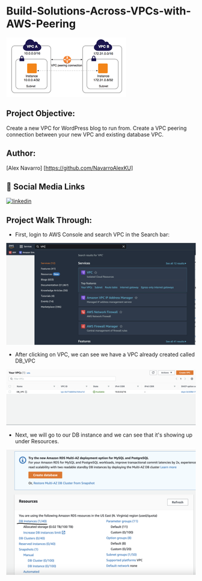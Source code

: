 # Build-Solutions-Across-VPCs-with-AWS-Peering

![ScreenShot](https://github.com/NavarroAlexKU/Build-Solutions-Across-VPCs-with-AWS-Peering/blob/main/VPC%20Peering.png)

## Project Objective:
Create a new VPC for WordPress blog to run from. Create a VPC peering connection between your new VPC and existing database VPC.

## Author:
[Alex Navarro]
[https://github.com/NavarroAlexKU]

## 🔗 Social Media Links
[![linkedin](https://img.shields.io/badge/linkedin-0A66C2?style=for-the-badge&logo=linkedin&logoColor=white)](https://www.linkedin.com/in/alexnavarro2/)

## Project Walk Through:

* First, login to AWS Console and search VPC in the Search bar:

![ScreenShot](https://github.com/NavarroAlexKU/Build-Solutions-Across-VPCs-with-AWS-Peering/blob/main/Screenshot%202022-11-22%20at%2010.07.21%20AM.png)

* After clicking on VPC, we can see we have a VPC already created called DB_VPC

![ScreenShot](https://github.com/NavarroAlexKU/Build-Solutions-Across-VPCs-with-AWS-Peering/blob/main/Screenshot%202022-11-22%20at%2010.10.05%20AM.png)

* Next, we will go to our DB instance and we can see that it's showing up under Resources.

![ScreenShot](https://github.com/NavarroAlexKU/Build-Solutions-Across-VPCs-with-AWS-Peering/blob/main/Screenshot%202022-11-22%20at%2010.13.01%20AM.png)
